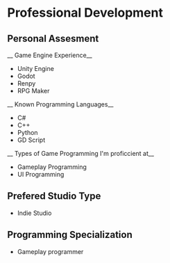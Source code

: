 # Professional Development

## Personal Assesment
__ Game Engine Experience__
* Unity Engine
* Godot
* Renpy
* RPG Maker

__ Known Programming Languages__
* C#
* C++
* Python
* GD Script

__ Types of Game Programming I'm proficcient at__
* Gameplay Programming
* UI Programming

## Prefered Studio Type
* Indie Studio

## Programming Specialization
* Gameplay programmer
